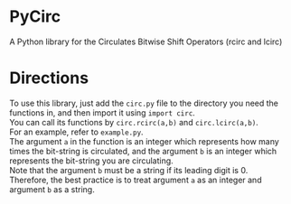 # PyCirc
A Python library for the Circulates Bitwise Shift Operators (rcirc and lcirc)

# Directions
To use this library, just add the ```circ.py``` file to the directory you need the functions in, and then import it using ```import circ```.
<br>
You can call its functions by ```circ.rcirc(a,b)``` and ```circ.lcirc(a,b)```.
<br>
For an example, refer to ```example.py```.
<br>
The argument ```a``` in the function is an integer which represents how many times the bit-string is circulated, and the argument ```b``` is an integer which represents the bit-string you are circulating.<br>
Note that the argument ```b``` must be a string if its leading digit is 0.<br>
Therefore, the best practice is to treat argument ```a``` as an integer and argument ```b``` as a string.
